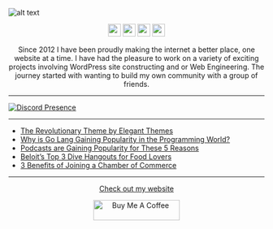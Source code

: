 ![alt text](https://github.com/nathanhenniges/nathanhenniges/blob/main/cover.png?raw=true "Github Cover")

<p align="center">
<a href="https://www.twitch.tv/mrdemonwolf"><img src="https://img.shields.io/badge/Twitch-00A2DB?&style=for-the-badge&logo=twitch&logoColor=white" height=25></a>
<a href="https://twitter.com/mrdemonwolf"><img src="https://img.shields.io/badge/Twitter-00A2DB?&style=for-the-badge&logo=Twitter&logoColor=white" height=25></a>
<a href="https://www.yotube.com/mrdemonwolf"><img src="https://img.shields.io/badge/YouTube-00A2DB?style=for-the-badge&logo=YoutUbe&logoColor=white" height=25></a>
<a href="https://www.linkedin.com/in/nathan-jk-henniges/"><img src="https://img.shields.io/badge/Nathanial_Henniges-00A2DB?style=for-the-badge&logo=linkedin&logoColor=white" height=25></a>
</p>

<p align="center">
Since 2012 I have been proudly making the internet a better place, one website at a time.  I have had the pleasure to work on a variety of exciting projects involving WordPress site constructing and or Web Engineering.  The journey started with wanting to build my own community with a group of friends.
</p>

---

[![Discord Presence](https://lanyard-profile-readme.vercel.app/api/104781632166223872?hideDiscrim=true)](https://discord.com/users/104781632166223872)

---

<!-- BLOG-POST-LIST:START -->
- [The Revolutionary Theme by Elegant Themes](https://www.mrdemonwolf.com/blog/the-revolutionary-theme-by-elegant-themes/)
- [Why is Go Lang Gaining Popularity in the Programming World?](https://www.mrdemonwolf.com/blog/why-is-go-lang-gaining-popularity-in-the-programming-world/)
- [Podcasts are Gaining Popularity for These 5 Reasons](https://www.mrdemonwolf.com/blog/podcasts-are-gaining-popularity-for-these-5-reasons/)
- [Beloit’s Top 3 Dive Hangouts for Food Lovers](https://www.mrdemonwolf.com/blog/beloits-top-3-dive-hangouts-for-food-lovers/)
- [3 Benefits of Joining a Chamber of Commerce](https://www.mrdemonwolf.com/blog/3-benefits-of-joining-a-chamber-of-commerce/)
<!-- BLOG-POST-LIST:END -->

---

<p align="center">
  <a href="https://www.mrdemonwolf.com">Check out my website</a>
</p>
<p align="center">
  <a
    href="https://www.buymeacoffee.com/mrdemonwolf"
    target="_blank"
    rel="noreferrer nofollow"
  >
    <img
      src="https://cdn.buymeacoffee.com/buttons/default-red.png"
      alt="Buy Me A Coffee"
      height="40"
      width="170"
    />
  </a>
</p>
